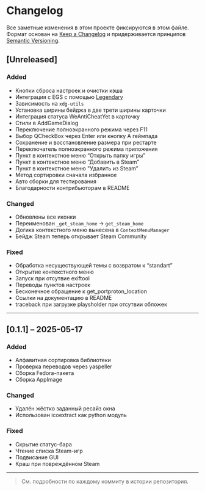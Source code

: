 # Changelog

Все заметные изменения в этом проекте фиксируются в этом файле.
Формат основан на [Keep a Changelog](https://keepachangelog.com/) и придерживается принципов [Semantic Versioning](https://semver.org/).

## [Unreleased]

### Added
- Кнопки сброса настроек и очистки кэша
- Интеграция с EGS с помощью [Legendary](https://github.com/derrod/legendary)
- Зависимость на `xdg-utils`
- Установка ширины бейджа в две трети ширины карточки
- Интеграция статуса WeAntiCheatYet в карточку
- Стили в  AddGameDialog
- Переключение полноэкранного режима через F11
- Выбор QCheckBox через Enter или кнопку A геймпада
- Сохранение и восстановление размера при рестарте
- Переключатель полноэкранного режима приложения
- Пункт в контекстное меню “Открыть папку игры”
- Пункт в контекстное меню “Добавить в Steam”
- Пункт в контекстное меню "Удалить из Steam”
- Метод сортировки сначала избранное
- Авто сборки для тестирования
- Благодарности контрибьюторам в README

### Changed
- Обновлены все иконки
- Переименован `_get_steam_home` → `get_steam_home`
- Догика контекстного меню вынесена в `ContextMenuManager`
- Бейдж Steam теперь открывает Steam Community

### Fixed
- Обработка несуществующей темы с возвратом к “standart”
- Открытие контекстного меню
- Запуск при отсутвие exiftool
- Переводы пунктов настроек
- Бесконечное обращение к get_portproton_location
- Ссылки на документацию в README
- traceback при загрузке playsholder при отсутвии обложек

---

## [0.1.1] – 2025-05-17

### Added
- Алфавитная сортировка библиотеки
- Проверка переводов через yaspeller
- Сборка Fedora-пакета
- Сборка AppImage

### Changed
- Удалён жёстко заданный ресайз окна
- Использован icoextract как python модуль

### Fixed
- Скрытие статус-бара
- Чтение списка Steam-игр
- Подвисание GUI
- Краш при повреждённом Steam

---


> См. подробности по каждому коммиту в истории репозитория.
